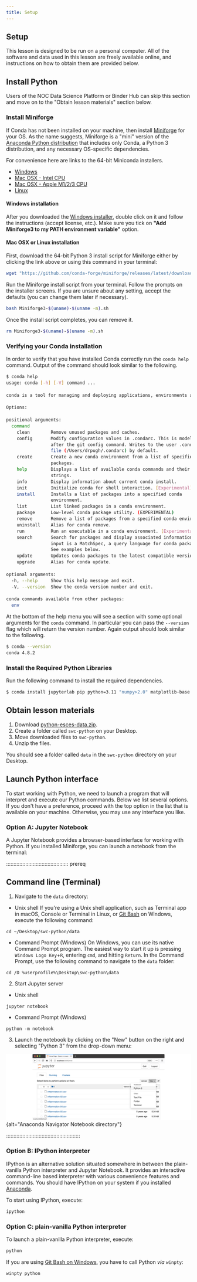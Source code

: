 ```yaml
---
title: Setup
---
```


## Setup

This lesson is designed to be run on a personal computer.
All of the software and data used in this lesson are freely available online,
and instructions on how to obtain them are provided below.

## Install Python

Users of the NOC Data Science Platform or Binder Hub can skip this section and move on to the "Obtain lesson materials" section below.

### Install Miniforge

If Conda has not been installed on your machine, then install [Miniforge](https://conda-forge.org/download/) for your OS. As the name
suggests, Miniforge is a "mini" version of the
[Anaconda Python distribution](https://www.anaconda.com/download) that includes only Conda, a
Python 3 distribution, and any necessary OS-specific dependencies.

For convenience here are links to the 64-bit Miniconda installers.

* [Windows](https://github.com/conda-forge/miniforge/releases/latest/download/Miniforge3-Windows-x86_64.exe)
* [Mac OSX - Intel CPU](https://github.com/conda-forge/miniforge/releases/latest/download/Miniforge3-MacOSX-x86_64.sh)
* [Mac OSX - Apple M1/2/3 CPU](https://github.com/conda-forge/miniforge/releases/latest/download/Miniforge3-MacOSX-arm64.sh)
* [Linux](https://github.com/conda-forge/miniforge/releases/latest/download/Miniforge3-Linux-x86_64.sh)


#### Windows installation

After you downloaded the [Windows installer](https://github.com/conda-forge/miniforge/releases/latest/download/Miniforge3-Windows-x86_64.exe), double click on it and follow the instructions (accept license, etc.).
Make sure you tick on **"Add Miniforge3 to my PATH environment variable"** option.

#### Mac OSX or Linux installation

First, download the 64-bit Python 3 install script for Miniforge
either by clicking the link above or using this command in your terminal:

```bash
wget "https://github.com/conda-forge/miniforge/releases/latest/download/Miniforge3-$(uname)-$(uname -m).sh"
```

Run the Miniforge install script from your terminal. Follow the prompts on the installer screens. If you are unsure
about any setting, accept the defaults (you can change them later if necessary).

```bash
bash Miniforge3-$(uname)-$(uname -m).sh
```

Once the install script completes, you can remove it.

```bash
rm Miniforge3-$(uname)-$(uname -m).sh
```


### Verifying your Conda installation

In order to verify that you have installed Conda correctly run the `conda help` command. Output
of the command should look similar to the following.

```bash
$ conda help
usage: conda [-h] [-V] command ...

conda is a tool for managing and deploying applications, environments and packages.

Options:

positional arguments:
  command
    clean        Remove unused packages and caches.
    config       Modify configuration values in .condarc. This is modeled
                 after the git config command. Writes to the user .condarc
                 file (/Users/drpugh/.condarc) by default.
    create       Create a new conda environment from a list of specified
                 packages.
    help         Displays a list of available conda commands and their help
                 strings.
    info         Display information about current conda install.
    init         Initialize conda for shell interaction. [Experimental]
    install      Installs a list of packages into a specified conda
                 environment.
    list         List linked packages in a conda environment.
    package      Low-level conda package utility. (EXPERIMENTAL)
    remove       Remove a list of packages from a specified conda environment.
    uninstall    Alias for conda remove.
    run          Run an executable in a conda environment. [Experimental]
    search       Search for packages and display associated information. The
                 input is a MatchSpec, a query language for conda packages.
                 See examples below.
    update       Updates conda packages to the latest compatible version.
    upgrade      Alias for conda update.

optional arguments:
  -h, --help     Show this help message and exit.
  -V, --version  Show the conda version number and exit.

conda commands available from other packages:
  env
```

At the bottom of the help menu you will see a section with some optional arguments for the
`conda` command. In particular you can pass the `--version` flag which will return the version
number. Again output should look similar to the following.

```bash
$ conda --version
conda 4.8.2
```


### Install the Required Python Libraries

Run the following command to install the required dependencies.
```bash
$ conda install jupyterlab pip python=3.11 "numpy>2.0" matplotlib-base matplotlib-inline netcdf4
```


## Obtain lesson materials

1. Download [python-esces-data.zip][zipfile1].
2. Create a folder called `swc-python` on your Desktop.
3. Move downloaded files to `swc-python`.
4. Unzip the files.

You should see a folder called `data` in the `swc-python` directory on your
Desktop.


## Launch Python interface

To start working with Python, we need to launch a program that will interpret and execute our
Python commands. Below we list several options. If you don't have a preference, proceed with the
top option in the list that is available on your machine. Otherwise, you may use any interface
you like.


### Option A: Jupyter Notebook

A Jupyter Notebook provides a browser-based interface for working with Python.
If you installed Miniforge, you can launch a notebook from the terminal:


::::::::::::::::::::::::::::::::::::::::::  prereq

## Command line (Terminal)

1. Navigate to the `data` directory:

- Unix shell
If you're using a Unix shell application, such as Terminal app in macOS, Console or Terminal
in Linux, or [Git Bash][gitbash] on Windows, execute the following command:
```
cd ~/Desktop/swc-python/data
```


- Command Prompt (Windows)
On Windows, you can use its native Command Prompt program.  The easiest way to start it up is
pressing `Windows Logo Key`+`R`, entering `cmd`, and hitting
`Return`. In the Command Prompt, use the following command to navigate to
the `data` folder:
```
cd /D %userprofile%\Desktop\swc-python\data
```

2. Start Jupyter server

- Unix shell
```
jupyter notebook
```


- Command Prompt (Windows)
```
python -m notebook
```

3. Launch the notebook by clicking on the "New" button on the right and selecting "Python 3" from the drop-down menu:

![Anaconda Navigator Notebook directory](
episodes/fig/jupyter-notebook-launch-notebook2.png){alt="Anaconda Navigator Notebook directory"}

::::::::::::::::::::::::::::::::::::::::::::::::::

### Option B: IPython interpreter

IPython is an alternative solution situated somewhere in between the plain-vanilla Python
interpreter and Jupyter Notebook. It provides an interactive command-line based interpreter with
various convenience features and commands.  You should have IPython on your system if you installed
[Anaconda][anaconda-instructions].

To start using IPython, execute:
```bash
ipython
```

### Option C: plain-vanilla Python interpreter

To launch a plain-vanilla Python interpreter, execute:
```bash
python
```


If you are using [Git Bash on Windows][gitbash], you have to call Python _via_ `winpty`:
```bash
winpty python
```


[anaconda-install]: https://docs.anaconda.com/anaconda/install
[anaconda-instructions]: https://carpentries.github.io/workshop-template/#python
[anaconda-website]: https://www.anaconda.com/
[gitbash]: https://gitforwindows.org
[zipfile1]: https://github.com/NOC-OI/python-novice-esces/raw/refs/heads/gh-pages/data/python-esces-data.zip

